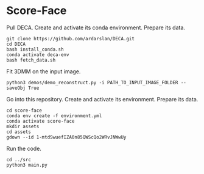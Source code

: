 # Score-Face

Pull DECA. Create and activate its conda environment. Prepare its data.
```
git clone https://github.com/ardarslan/DECA.git
cd DECA
bash install_conda.sh
conda activate deca-env
bash fetch_data.sh
```

Fit 3DMM on the input image.
```
python3 demos/demo_reconstruct.py -i PATH_TO_INPUT_IMAGE_FOLDER --saveObj True
```

Go into this repository. Create and activate its environment. Prepare its data.
```
cd score-face
conda env create -f environment.yml
conda activate score-face
mkdir assets
cd assets
gdown --id 1-mtdSwuefIZA0n85QWScQo2WRvJNWwUy
```

Run the code.
```
cd ../src
python3 main.py
```